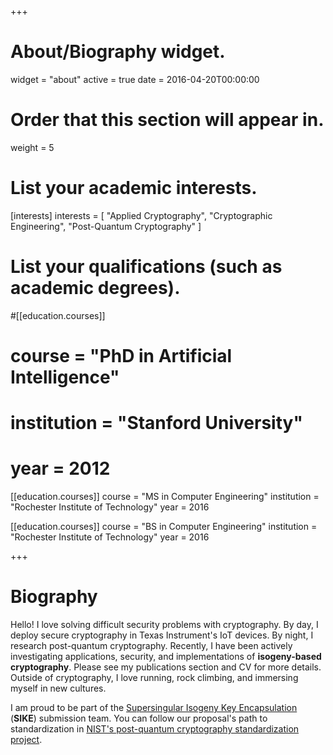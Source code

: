 +++
# About/Biography widget.
widget = "about"
active = true
date = 2016-04-20T00:00:00

# Order that this section will appear in.
weight = 5

# List your academic interests.
[interests]
  interests = [
    "Applied Cryptography",
    "Cryptographic Engineering",
    "Post-Quantum Cryptography"
  ]

# List your qualifications (such as academic degrees).
#[[education.courses]]
#  course = "PhD in Artificial Intelligence"
#  institution = "Stanford University"
#  year = 2012

[[education.courses]]
  course = "MS in Computer Engineering"
  institution = "Rochester Institute of Technology"
  year = 2016

[[education.courses]]
  course = "BS in Computer Engineering"
  institution = "Rochester Institute of Technology"
  year = 2016
 
+++

# Biography
Hello! I love solving difficult security problems with cryptography. By day, I deploy secure cryptography in Texas Instrument's IoT devices. By night, I research post-quantum cryptography. Recently, I have been actively investigating applications, security, and implementations of __isogeny-based cryptography__. Please see my publications section and CV for more details. Outside of cryptography, I love running, rock climbing, and immersing myself in new cultures.

I am proud to be part of the [Supersingular Isogeny Key Encapsulation](sike.org) (__SIKE__) submission team. You can follow our proposal's path to standardization in [NIST's post-quantum cryptography standardization project](https://csrc.nist.gov/Projects/Post-Quantum-Cryptography/Round-1-Submissions).

